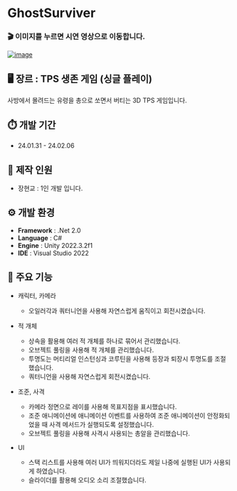 # GhostSurviver
### 🎬 이미지를 누르면 시연 영상으로 이동합니다.
[![image](https://github.com/DoroNyong/GhostSurviver/assets/62960758/d1660031-c8c2-46ad-b64d-d9573391937c)](https://youtu.be/urQCWKbKHQQ?si=70AaaC2lUQ_HzFX9)
## 🖥️ 장르 : TPS 생존 게임 (싱글 플레이)
사방에서 몰려드는 유령을 총으로 쏘면서 버티는 3D TPS 게임입니다.

## ⏱️ 개발 기간
- 24.01.31 - 24.02.06

## 🧑 제작 인원
- 장현교 : 1인 개발 입니다.

## ⚙️ 개발 환경
- **Framework** : .Net 2.0
- **Language** : C#
- **Engine** : Unity 2022.3.2f1
- **IDE** : Visual Studio 2022

## 📌 주요 기능
- 캐릭터, 카메라
  - 오일러각과 쿼터니언을 사용해 자연스럽게 움직이고 회전시켰습니다.


- 적 개체
  - 상속을 활용해 여러 적 개체를 하나로 묶어서 관리했습니다.
  - 오브젝트 풀링을 사용해 적 개체를 관리했습니다.
  - 투명도는 머티리얼 인스턴싱과 코루틴을 사용해 등장과 퇴장시 투명도를 조절했습니다.
  - 쿼터니언을 사용해 자연스럽게 회전시켰습니다.


- 조준, 사격
  - 카메라 정면으로 레이를 사용해 목표지점을 표시했습니다.
  - 조준 애니메이션에 애니메이션 이벤트를 사용하여 조준 애니메이션이 안정화되었을 때 사격 메서드가 실행되도록 설정했습니다.
  - 오브젝트 풀링을 사용해 사격시 사용되는 총알을 관리했습니다.

 
- UI
  - 스택 리스트를 사용해 여러 UI가 띄워지더라도 제일 나중에 실행된 UI가 사용되게 하였습니다.
  - 슬라이더를 활용해 오디오 소리 조절했습니다.
